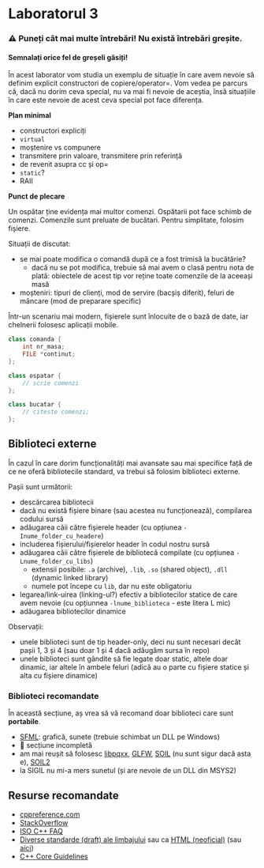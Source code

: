 # Laboratorul 3

### ⚠ Puneți cât mai multe întrebări! Nu există întrebări greșite.
#### Semnalați orice fel de greșeli găsiți!

În acest laborator vom studia un exemplu de situație în care avem nevoie să definim explicit constructori de copiere/operator=. Vom vedea pe parcurs că, dacă nu dorim ceva special, nu va mai fi nevoie de aceștia, însă situațiile în care este nevoie de acest ceva special pot face diferența.

**Plan minimal**
- constructori expliciți
- `virtual`
- moștenire vs compunere
- transmitere prin valoare, transmitere prin referință
- de revenit asupra cc și op=
- `static`?
- RAII

**Punct de plecare**

Un ospătar ține evidența mai multor comenzi. Ospătarii pot face schimb de comenzi. Comenzile sunt preluate de bucătari. Pentru simplitate, folosim fișiere.

Situații de discutat:
- se mai poate modifica o comandă după ce a fost trimisă la bucătărie?
  - dacă nu se pot modifica, trebuie să mai avem o clasă pentru nota de plată: obiectele de acest tip vor reține toate comenzile de la aceeași masă
- moșteniri: tipuri de clienți, mod de servire (bacșiș diferit), feluri de mâncare (mod de preparare specific)

Într-un scenariu mai modern, fișierele sunt înlocuite de o bază de date, iar chelnerii folosesc aplicații mobile.
```c++
class comanda {
    int nr_masa;
    FILE *continut;
};

class ospatar {
    // scrie comenzi
};

class bucatar {
    // citeste comenzi;
};
```

## Biblioteci externe

În cazul în care dorim funcționalități mai avansate sau mai specifice față de ce ne oferă bibliotecile standard, va trebui să folosim biblioteci externe.

Pașii sunt următorii:
- descărcarea bibliotecii
- dacă nu există fișiere binare (sau acestea nu funcționează), compilarea codului sursă
- adăugarea căii către fișierele header (cu opțiunea `-Inume_folder_cu_headere`)
- includerea fișierului/fișierelor header în codul nostru sursă
- adăugarea căii către fișierele de bibliotecă compilate (cu opțiunea `-Lnume_folder_cu_libs`)
  - extensii posibile: `.a` (archive), `.lib`, `.so` (shared object), `.dll` (dynamic linked library)
  - numele pot începe cu `lib`, dar nu este obligatoriu
- legarea/link-uirea (linking-ul?) efectiv a bibliotecilor statice de care avem nevoie (cu opțiunnea `-lnume_biblioteca` - este litera L mic)
- adăugarea bibliotecilor dinamice

Observații:
- unele biblioteci sunt de tip header-only, deci nu sunt necesari decât pașii 1, 3 și 4 (sau doar 1 și 4 dacă adăugăm sursa în repo)
- unele biblioteci sunt gândite să fie legate doar static, altele doar dinamic, iar altele în ambele feluri (adică au o parte cu fișiere statice și alta cu fișiere dinamice)

### Biblioteci recomandate

În această secțiune, aș vrea să vă recomand doar biblioteci care sunt **portabile**.

- [SFML](https://www.sfml-dev.org/): grafică, sunete (trebuie schimbat un DLL pe Windows)
- 🚧 secțiune incompletă
- am mai reușit să folosesc [libpqxx](https://github.com/jtv/libpqxx), [GLFW](https://www.glfw.org/download.html), [SOIL](https://github.com/kbranigan/Simple-OpenGL-Image-Library) (nu sunt sigur dacă asta e), [SOIL2](https://github.com/SpartanJ/SOIL2)
- la SIGIL nu mi-a mers sunetul (și are nevoie de un DLL din MSYS2)

## Resurse recomandate
- [cppreference.com](https://en.cppreference.com/w/cpp)
- [StackOverflow](https://stackoverflow.com/questions/tagged/cpp?tab=Votes)
- [ISO C++ FAQ](https://isocpp.org/faq/)
- [Diverse standarde (draft) ale limbajului](https://en.cppreference.com/w/cpp/links) sau ca [HTML (neoficial)](https://github.com/timsong-cpp/cppwp) (sau [aici](https://stackoverflow.com/questions/81656/where-do-i-find-the-current-c-or-c-standard-documents#4653479))
- [C++ Core Guidelines](https://isocpp.github.io/CppCoreGuidelines/CppCoreGuidelines)
